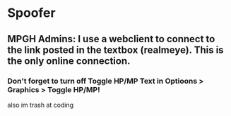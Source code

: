 # Spoofer
## MPGH Admins: I use a webclient to connect to the link posted in the textbox (realmeye). This is the only online connection.
### Don't forget to turn off Toggle HP/MP Text in Optioons > Graphics > Toggle HP/MP!

also im trash at coding
